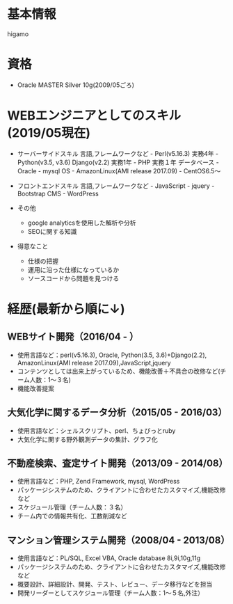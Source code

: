 # 基本情報
higamo

# 資格
- Oracle MASTER Silver 10g(2009/05ごろ)

# WEBエンジニアとしてのスキル(2019/05現在)
- サーバーサイドスキル
	言語,フレームワークなど
		- Perl(v5.16.3) 実務4年
		- Python(v3.5, v3.6) Django(v2.2) 実務1年
		- PHP 実務１年
	データベース
		- Oracle
 		- mysql
	OS
		- AmazonLinux(AMI release 2017.09)
		- CentOS6.5〜

- フロントエンドスキル
	言語,フレームワークなど
		- JavaScript
		- jquery
		- Bootstrap
	CMS
		- WordPress

- その他
	- google analyticsを使用した解析や分析
	- SEOに関する知識

- 得意なこと
	- 仕様の把握
	- 運用に沿った仕様になっているか
	- ソースコードから問題を見つける

# 経歴(最新から順に↓)
## WEBサイト開発（2016/04 - ）
- 使用言語など：perl(v5.16.3), Oracle, Python(3.5, 3.6)+Django(2.2), AmazonLinux(AMI release 2017.09),JavaScript,jquery
- コンテンツとしては出来上がっているため、機能改善＋不具合の改修など(チーム人数：1〜３名)
- 機能改善提案

## 大気化学に関するデータ分析（2015/05 - 2016/03）
- 使用言語など：シェルスクリプト、perl、ちょびっとruby
- 大気化学に関する野外観測データの集計、グラフ化

## 不動産検索、査定サイト開発（2013/09 - 2014/08）
- 使用言語など：PHP, Zend Framework, mysql, WordPress
- パッケージシステムのため、クライアントに合わせたカスタマイズ,機能改修など
- スケジュール管理（チーム人数：３名）
- チーム内での情報共有化、工数削減など

## マンション管理システム開発（2008/04 - 2013/08）
- 使用言語など：PL/SQL, Excel VBA, Oracle database 8i,9i,10g,11g
- パッケージシステムのため、クライアントに合わせたカスタマイズ,機能改修など
- 概要設計、詳細設計、開発、テスト、レビュー、データ移行などを担当
- 開発リーダーとしてスケジュール管理（チーム人数：1〜５名,外注）
